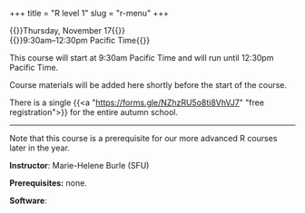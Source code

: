 +++
title = "R level 1"
slug = "r-menu"
+++

{{<cor>}}Thursday, November 17{{</cor>}}\
{{<cgr>}}9:30am–12:30pm Pacific Time{{</cgr>}}

This course will start at 9:30am Pacific Time and will run until 12:30pm Pacific Time.

Course materials will be added here shortly before the start of the course.

There is a single {{<a "https://forms.gle/NZhzRU5o8ti8VhVJ7" "free registration">}} for the entire autumn school.

---

Note that this course is a prerequisite for our more advanced R courses later in the year.

**Instructor**: Marie-Helene Burle (SFU)

**Prerequisites:** none.

**Software**: 


<!-- - R: why and for whom? -->
<!-- why: free, open source, many packages, particularly for statistical modelling -->
<!-- for whom: tabular data, data science, biology, linguistics -->
<!-- some downsides too: slow, memory intensive, inconsistent, written by data scientists, not computer scientists -->
<!-- - What type of programming language is R? -->
<!-- functional -->
<!-- object-oriented -->
<!-- R follows a copy-on-modify system -->
<!-- - Resources -->
<!-- - R: the basics -->
<!-- - Packages -->
<!-- - The tidyverse -->

